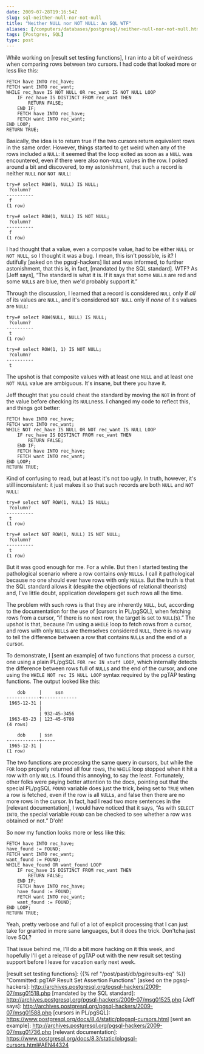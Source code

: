 ```yaml
--- 
date: 2009-07-28T19:16:54Z
slug: sql-neither-null-nor-not-null
title: "Neither NULL nor NOT NULL: An SQL WTF"
aliases: [/computers/databases/postgresql/neither-null-nor-not-null.html]
tags: [Postgres, SQL]
type: post
---
```


While working on [result set testing functions], I ran into a bit of weirdness
when comparing rows between two cursors. I had code that looked more or less
like this:

``` postgres
FETCH have INTO rec_have;
FETCH want INTO rec_want;
WHILE rec_have IS NOT NULL OR rec_want IS NOT NULL LOOP
    IF rec_have IS DISTINCT FROM rec_want THEN
        RETURN FALSE;
    END IF;
    FETCH have INTO rec_have;
    FETCH want INTO rec_want;
END LOOP;
RETURN TRUE;
```

Basically, the idea is to return true if the two cursors return equivalent rows
in the same order. However, things started to get weird when any of the rows
included a `NULL`: it seemed that the loop exited as soon as a `NULL` was
encountered, even if there were also non-`NULL` values in the row. I poked
around a bit and discovered, to my astonishment, that such a record is neither
`NULL` nor `NOT NULL`:

    try=# select ROW(1, NULL) IS NULL;
     ?column? 
    ----------
     f
    (1 row)

    try=# select ROW(1, NULL) IS NOT NULL;
     ?column? 
    ----------
     f
    (1 row)

I had thought that a value, even a composite value, had to be either `NULL` or
`NOT NULL`, so I thought it was a bug. I mean, this isn't possible, is it? I
dutifully [asked on the pgsql-hackers] list and was informed, to further
astonishment, that this is, in fact, [mandated by the SQL standard]. WTF? As
[Jeff says], “The standard is what it is. If it says that some `NULL`s are red
and some `NULL`s are blue, then we'd probably support it.”

Through the discussion, I learned that a record is considered `NULL` only if
*all* of its values are `NULL`, and it's considered `NOT NULL` only if *none* of
it s values are `NULL`:

    try=# select ROW(NULL, NULL) IS NULL;
     ?column? 
    ----------
     t
    (1 row)

    try=# select ROW(1, 1) IS NOT NULL;
     ?column? 
    ----------
     t

The upshot is that composite values with at least one `NULL` and at least one
`NOT NULL` value are ambiguous. It's insane, but there you have it.

Jeff thought that you could cheat the standard by moving the `NOT` in front of
the value before checking its `NULL`ness. I changed my code to reflect this, and
things got better:

``` postgres
FETCH have INTO rec_have;
FETCH want INTO rec_want;
WHILE NOT rec_have IS NULL OR NOT rec_want IS NULL LOOP
    IF rec_have IS DISTINCT FROM rec_want THEN
        RETURN FALSE;
    END IF;
    FETCH have INTO rec_have;
    FETCH want INTO rec_want;
END LOOP;
RETURN TRUE;
```

Kind of confusing to read, but at least it's not too ugly. In truth, however,
it's still inconsistent: it just makes it so that such records are both `NULL`
and `NOT NULL`:

    try=# select NOT ROW(1, NULL) IS NULL;
     ?column? 
    ----------
     t
    (1 row)

    try=# select NOT ROW(1, NULL) IS NOT NULL;
     ?column? 
    ----------
     t
    (1 row)

But it was good enough for me. For a while. But then I started testing the
pathological scenario where a row contains *only* `NULL`s. I call it
pathological because no one should ever have rows with only `NULL`s. But the
truth is that the SQL standard allows it (despite the objections of relational
theorists) and, I've little doubt, application developers get such rows all the
time.

The problem with such rows is that they are inherently `NULL`, but, according to
the documentation for the use of [cursors in PL/pgSQL], when fetching rows from
a cursor, “if there is no next row, the target is set to `NULL`(s).” The upshot
is that, because I'm using a `WHILE` loop to fetch rows from a cursor, and rows
with only `NULL`s are themselves considered `NULL`, there is no way to tell the
difference between a row that contains `NULL`s and the end of a cursor.

To demonstrate, I [sent an example] of two functions that process a cursor, one
using a plain PL/pgSQL `FOR rec IN stuff LOOP`, which internally detects the
difference between rows full of `NULL`s and the end of the cursor, and one using
the `WHILE NOT rec IS NULL LOOP` syntax required by the pgTAP testing functions.
The output looked like this:

        dob     |     ssn
    ------------+-------------
     1965-12-31 |
                |
                | 932-45-3456
     1963-03-23 | 123-45-6789
    (4 rows)

        dob     | ssn
    ------------+-----
     1965-12-31 |
    (1 row)

The two functions are processing the same query in cursors, but while the `FOR`
loop properly returned all four rows, the `WHILE` loop stopped when it hit a row
with only `NULL`s. I found this annoying, to say the least. Fortunately, other
folks were paying better attention to the docs, pointing out that the special
PL/pgSQL `FOUND` variable does just the trick, being set to `TRUE` when a row is
fetched, even if the row is all `NULL`s, and false then there are no more rows
in the cursor. In fact, had I read two more sentences in the [relevant
documentation], I would have noticed that it says, “As with `SELECT INTO`, the
special variable `FOUND` can be checked to see whether a row was obtained or
not.” D'oh!

So now my function looks more or less like this:

``` postgres
FETCH have INTO rec_have;
have_found := FOUND;
FETCH want INTO rec_want;
want_found := FOUND;
WHILE have_found OR want_found LOOP
    IF rec_have IS DISTINCT FROM rec_want THEN
        RETURN FALSE;
    END IF;
    FETCH have INTO rec_have;
    have_found := FOUND;
    FETCH want INTO rec_want;
    want_found := FOUND;
END LOOP;
RETURN TRUE;
```

Yeah, pretty verbose and full of a lot of explicit processing that I can just
take for granted in more sane languages, but it does the trick. Don'tcha just
love SQL?

That issue behind me, I'll do a bit more hacking on it this week, and hopefully
I'll get a release of pgTAP out with the new result set testing support before I
leave for vacation early next week.

  [result set testing functions]: {{% ref "/post/past/db/pg/results-eq" %}}
    "Committed: pgTAP Result Set Assertion Functions"
  [asked on the pgsql-hackers]: http://archives.postgresql.org/pgsql-hackers/2009-07/msg01518.php
  [mandated by the SQL standard]: http://archives.postgresql.org/pgsql-hackers/2009-07/msg01525.php
  [Jeff says]: http://archives.postgresql.org/pgsql-hackers/2009-07/msg01588.php
  [cursors in PL/pgSQL]: https://www.postgresql.org/docs/8.4/static/plpgsql-cursors.html
  [sent an example]: http://archives.postgresql.org/pgsql-hackers/2009-07/msg01736.php
  [relevant documentation]: https://www.postgresql.org/docs/8.3/static/plpgsql-cursors.html#AEN44324
